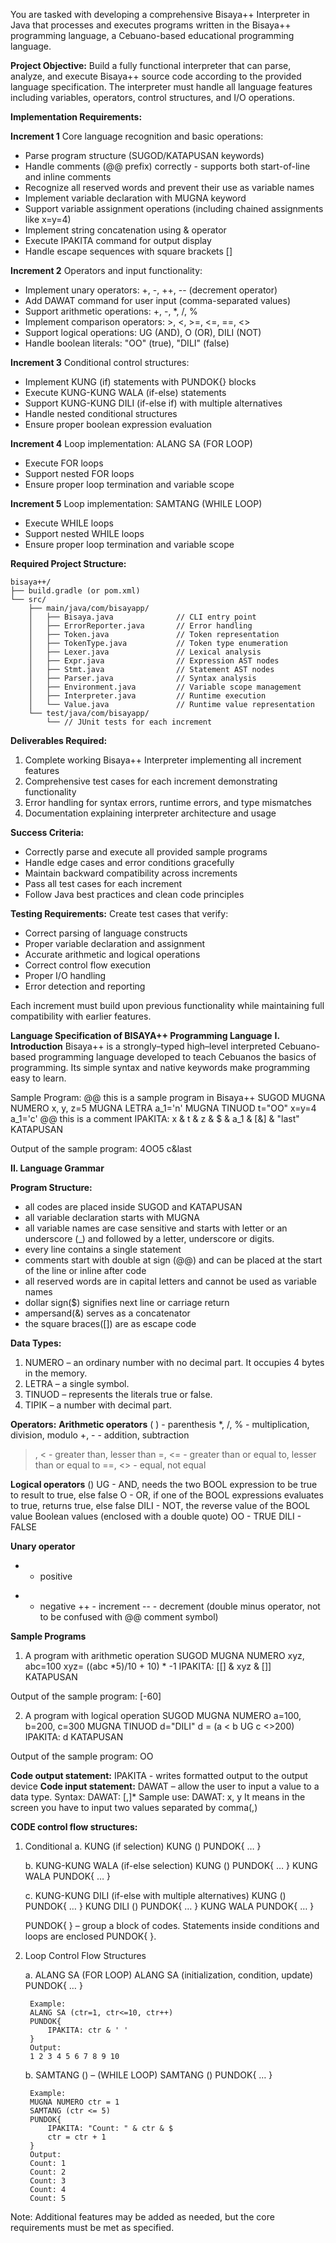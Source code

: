 You are tasked with developing a comprehensive Bisaya++ Interpreter in Java that processes and executes programs written in the Bisaya++ programming language, a Cebuano-based educational programming language.

**Project Objective:**
Build a fully functional interpreter that can parse, analyze, and execute Bisaya++ source code according to the provided language specification. The interpreter must handle all language features including variables, operators, control structures, and I/O operations.

**Implementation Requirements:**

**Increment 1**
Core language recognition and basic operations:
- Parse program structure (SUGOD/KATAPUSAN keywords)
- Handle comments (@@ prefix) correctly - supports both start-of-line and inline comments
- Recognize all reserved words and prevent their use as variable names
- Implement variable declaration with MUGNA keyword
- Support variable assignment operations (including chained assignments like x=y=4)
- Implement string concatenation using & operator
- Execute IPAKITA command for output display
- Handle escape sequences with square brackets []

**Increment 2**
Operators and input functionality:
- Implement unary operators: +, -, ++, -- (decrement operator)
- Add DAWAT command for user input (comma-separated values)
- Support arithmetic operations: +, -, *, /, %
- Implement comparison operators: >, <, >=, <=, ==, <>
- Support logical operations: UG (AND), O (OR), DILI (NOT)
- Handle boolean literals: "OO" (true), "DILI" (false)

**Increment 3**
Conditional control structures:
- Implement KUNG (if) statements with PUNDOK{} blocks
- Execute KUNG-KUNG WALA (if-else) statements
- Support KUNG-KUNG DILI (if-else if) with multiple alternatives
- Handle nested conditional structures
- Ensure proper boolean expression evaluation

**Increment 4**
Loop implementation: ALANG SA (FOR LOOP)
- Execute FOR loops
- Support nested FOR loops
- Ensure proper loop termination and variable scope

**Increment 5**
Loop implementation: SAMTANG (WHILE LOOP)
- Execute WHILE loops
- Support nested WHILE loops
- Ensure proper loop termination and variable scope

**Required Project Structure:**
```
bisaya++/
├── build.gradle (or pom.xml)
└── src/
    ├── main/java/com/bisayapp/
    │   ├── Bisaya.java              // CLI entry point
    │   ├── ErrorReporter.java       // Error handling
    │   ├── Token.java               // Token representation
    │   ├── TokenType.java           // Token type enumeration
    │   ├── Lexer.java               // Lexical analysis
    │   ├── Expr.java                // Expression AST nodes
    │   ├── Stmt.java                // Statement AST nodes
    │   ├── Parser.java              // Syntax analysis
    │   ├── Environment.java         // Variable scope management
    │   ├── Interpreter.java         // Runtime execution
    │   └── Value.java               // Runtime value representation
    └── test/java/com/bisayapp/
        └── // JUnit tests for each increment
```

**Deliverables Required:**
1. Complete working Bisaya++ Interpreter implementing all increment features
2. Comprehensive test cases for each increment demonstrating functionality
3. Error handling for syntax errors, runtime errors, and type mismatches
4. Documentation explaining interpreter architecture and usage

**Success Criteria:**
- Correctly parse and execute all provided sample programs
- Handle edge cases and error conditions gracefully
- Maintain backward compatibility across increments
- Pass all test cases for each increment
- Follow Java best practices and clean code principles

**Testing Requirements:**
Create test cases that verify:
- Correct parsing of language constructs
- Proper variable declaration and assignment
- Accurate arithmetic and logical operations
- Correct control flow execution
- Proper I/O handling
- Error detection and reporting

Each increment must build upon previous functionality while maintaining full compatibility with earlier features.

**Language Specification of BISAYA++ Programming Language**
**I. Introduction**
Bisaya++ is a strongly–typed high–level interpreted Cebuano-based programming language developed to teach Cebuanos
the basics of programming. Its simple syntax and native keywords make programming easy to learn.

Sample Program:
@@ this is a sample program in Bisaya++
SUGOD
MUGNA NUMERO x, y, z=5
MUGNA LETRA a_1='n'
MUGNA TINUOD t="OO"
x=y=4
a_1='c'
@@ this is a comment
IPAKITA: x & t & z & $ & a_1 & [&] & "last"
KATAPUSAN

Output of the sample program:
4OO5
c&last

**II. Language Grammar**

**Program Structure:**
- all codes are placed inside SUGOD and KATAPUSAN
- all variable declaration starts with MUGNA
- all variable names are case sensitive and starts with letter or an underscore (_) and followed by a letter, underscore or digits.
- every line contains a single statement
- comments start with double at sign (@@) and can be placed at the start of the line or inline after code
- all reserved words are in capital letters and cannot be used as variable names
- dollar sign($) signifies next line or carriage return
- ampersand(&) serves as a concatenator
- the square braces([]) are as escape code

**Data Types:**
1. NUMERO – an ordinary number with no decimal part. It occupies 4 bytes in the memory.
2. LETRA – a single symbol.
3. TINUOD – represents the literals true or false.
4. TIPIK – a number with decimal part.

**Operators:**
**Arithmetic operators**
( ) - parenthesis
*, /, % - multiplication, division, modulo
+, - - addition, subtraction
>, < - greater than, lesser than
>=, <= - greater than or equal to, lesser than or equal to
==, <> - equal, not equal

**Logical operators** (<BOOL expression><LogicalOperator><BOOL expression>)
UG - AND, needs the two BOOL expression to be true to result to true, else false
O - OR, if one of the BOOL expressions evaluates to true, returns true, else false
DILI - NOT, the reverse value of the BOOL value
Boolean values (enclosed with a double quote)
OO - TRUE
DILI - FALSE

**Unary operator**
+ - positive
- - negative
++ - increment
-- - decrement (double minus operator, not to be confused with @@ comment symbol)

**Sample Programs**
1. A program with arithmetic operation
SUGOD
    MUGNA NUMERO xyz, abc=100
    xyz= ((abc *5)/10 + 10) * -1
    IPAKITA: [[] & xyz & []]
KATAPUSAN

Output of the sample program:
[-60]

2. A program with logical operation
SUGOD
    MUGNA NUMERO a=100, b=200, c=300
    MUGNA TINUOD d="DILI"
    d = (a < b UG c <>200)
    IPAKITA: d
KATAPUSAN

Output of the sample program:
OO

**Code output statement:**
    IPAKITA - writes formatted output to the output device
**Code input statement:**
    DAWAT – allow the user to input a value to a data type.
    Syntax:
        DAWAT: <variableName>[,<variableName>]*
    Sample use:
        DAWAT: x, y
        It means in the screen you have to input two values separated by comma(,)
        
**CODE control flow structures:**
1. Conditional
    a. KUNG (if selection)
        KUNG (<BOOL expression>)
        PUNDOK{
            <statement>
            …
            <statement>
        }

    b. KUNG-KUNG WALA (if-else selection)
        KUNG (<BOOL expression>)
        PUNDOK{
            <statement>
            …
            <statement>
        }
        KUNG WALA
        PUNDOK{
            <statement>
            …
            <statement>
        }

    c. KUNG-KUNG DILI (if-else with multiple alternatives)
        KUNG (<BOOL expression>)
        PUNDOK{
            <statement>
            …
            <statement>
        }
        KUNG DILI (<BOOL expression>)
        PUNDOK{
            <statement>
            …
            <statement>
        }
        KUNG WALA
        PUNDOK{
            <statement>
            …
            <statement>
        }

    PUNDOK{ } – group a block of codes. Statements inside conditions and loops are enclosed PUNDOK{ }.

2. Loop Control Flow Structures

    a. ALANG SA (FOR LOOP)
        ALANG SA (initialization, condition, update)
        PUNDOK{
            <statement>
            …
            <statement>
        }

        Example:
        ALANG SA (ctr=1, ctr<=10, ctr++)
        PUNDOK{
            IPAKITA: ctr & ' '
        }
        Output:
        1 2 3 4 5 6 7 8 9 10

    b. SAMTANG (<BOOL expression>) – (WHILE LOOP)
        SAMTANG (<BOOL expression>)
        PUNDOK{
            <statement>
            …
            <statement>
        }

        Example:
        MUGNA NUMERO ctr = 1
        SAMTANG (ctr <= 5)
        PUNDOK{
            IPAKITA: "Count: " & ctr & $
            ctr = ctr + 1
        }
        Output:
        Count: 1
        Count: 2
        Count: 3
        Count: 4
        Count: 5

Note: Additional features may be added as needed, but the core requirements must be met as specified.
